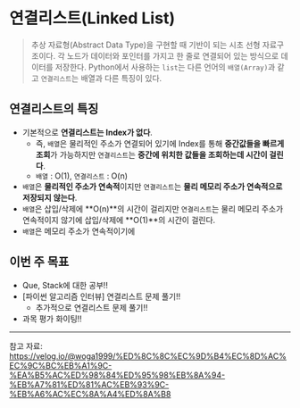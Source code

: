 # 연결리스트(Linked List)
> 추상 자료형(Abstract Data Type)을 구현할 때 기반이 되는 시초 선형 자료구조이다.
> 각 노드가 데이터와 포인터를 가지고 한 줄로 연결되어 있는 방식으로 데이터를 저장한다.
> Python에서 사용하는 `list`는 다른 언어의 `배열(Array)`과 같고 `연결리스트`는 배열과 다른 특징이 있다.

## 연결리스트의 특징
- 기본적으로 **연결리스트는 Index가 없다**.
    - 즉, `배열`은 물리적인 주소가 연결되어 있기에 Index를 통해 **중간값들을 빠르게 조회**가 가능하지만 `연결리스트`는 **중간에 위치한 값들을 조회하는데 시간이 걸린다**.
    - `배열` : O(1), `연결리스트` : O(n)
- `배열`은 **물리적인 주소가 연속적**이지만 `연결리스트`는 **물리 메모리 주소가 연속적으로 저장되지 않는다**.
- `배열`은 삽입/삭제에 **O(n)**의 시간이 걸리지만 `연결리스트`는 물리 메모리 주소가 연속적이지 않기에 삽입/삭제에 **O(1)**의 시간이 걸린다. 
- `배열`은 메모리 주소가 연속적이기에 

## 이번 주 목표
- Que, Stack에 대한 공부!!
- [파이썬 알고리즘 인터뷰] 연결리스트 문제 풀기!!
    - 추가적으로 연결리스트 문제 풀기!!
- 과목 평가 화이팅!!


---
참고 자료: https://velog.io/@woga1999/%ED%8C%8C%EC%9D%B4%EC%8D%AC%EC%9C%BC%EB%A1%9C-%EA%B5%AC%ED%98%84%ED%95%98%EB%8A%94-%EB%A7%81%ED%81%AC%EB%93%9C-%EB%A6%AC%EC%8A%A4%ED%8A%B8

